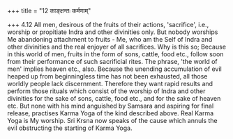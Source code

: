 +++
title = "12 काङ्क्षन्तः कर्मणाम्"

+++
4.12 All men, desirous of the fruits of their actions, 'sacrifice',
i.e., worship or propitiate Indra and other divinities only. But nobody worships Me abandoning attachment to fruits - Me, who am the Self of Indra and other divinities and the real enjoyer of all sacrifices. Why is this so; Because in this world of men, fruits in the form of sons,
cattle, food etc., follow soon from their performance of such sacrificial rites. The phrase, 'the world of men' implies heaven etc.,
also. Because the unending accumulation of evil heaped up from beginningless time has not been exhausted, all those worldly people lack discernment. Therefore they want rapid results and perform those rituals which consist of the worship of Indra and other divinities for the sake of sons, cattle, food etc., and for the sake of heaven etc. But none with his mind anguished by Samsara and aspiring for final release,
practises Karma Yoga of the kind described above. Real Karma Yoga is My worship. Sri Krsna now speaks of the cause which annuls the evil obstructing the starting of Karma Yoga.
